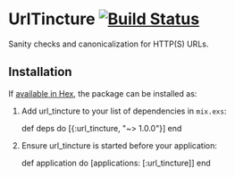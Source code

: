 # UrlTincture [![Build Status](https://travis-ci.org/craigwaterman/url_tincture.svg?branch=master)](https://travis-ci.org/craigwaterman/url_tincture)

Sanity checks and canonicalization for HTTP(S) URLs.

## Installation

If [available in Hex](https://hex.pm/docs/publish), the package can be installed as:

  1. Add url_tincture to your list of dependencies in `mix.exs`:

        def deps do
          [{:url_tincture, "~> 1.0.0"}]
        end

  2. Ensure url_tincture is started before your application:

        def application do
          [applications: [:url_tincture]]
        end
